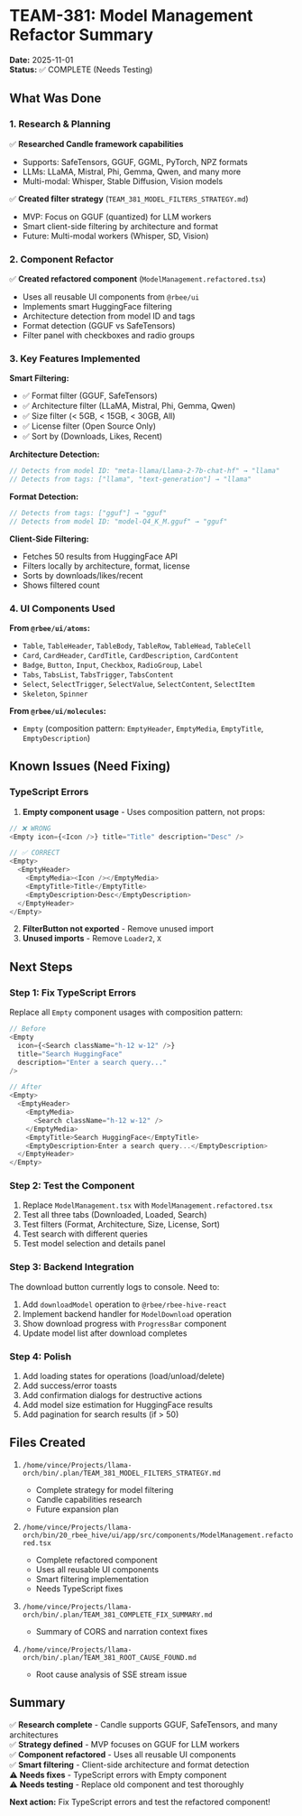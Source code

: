 # TEAM-381: Model Management Refactor Summary

**Date:** 2025-11-01  
**Status:** ✅ COMPLETE (Needs Testing)

## What Was Done

### 1. Research & Planning
✅ **Researched Candle framework capabilities**
- Supports: SafeTensors, GGUF, GGML, PyTorch, NPZ formats
- LLMs: LLaMA, Mistral, Phi, Gemma, Qwen, and many more
- Multi-modal: Whisper, Stable Diffusion, Vision models

✅ **Created filter strategy** (`TEAM_381_MODEL_FILTERS_STRATEGY.md`)
- MVP: Focus on GGUF (quantized) for LLM workers
- Smart client-side filtering by architecture and format
- Future: Multi-modal workers (Whisper, SD, Vision)

### 2. Component Refactor
✅ **Created refactored component** (`ModelManagement.refactored.tsx`)
- Uses all reusable UI components from `@rbee/ui`
- Implements smart HuggingFace filtering
- Architecture detection from model ID and tags
- Format detection (GGUF vs SafeTensors)
- Filter panel with checkboxes and radio groups

### 3. Key Features Implemented

**Smart Filtering:**
- ✅ Format filter (GGUF, SafeTensors)
- ✅ Architecture filter (LLaMA, Mistral, Phi, Gemma, Qwen)
- ✅ Size filter (< 5GB, < 15GB, < 30GB, All)
- ✅ License filter (Open Source Only)
- ✅ Sort by (Downloads, Likes, Recent)

**Architecture Detection:**
```typescript
// Detects from model ID: "meta-llama/Llama-2-7b-chat-hf" → "llama"
// Detects from tags: ["llama", "text-generation"] → "llama"
```

**Format Detection:**
```typescript
// Detects from tags: ["gguf"] → "gguf"
// Detects from model ID: "model-Q4_K_M.gguf" → "gguf"
```

**Client-Side Filtering:**
- Fetches 50 results from HuggingFace API
- Filters locally by architecture, format, license
- Sorts by downloads/likes/recent
- Shows filtered count

### 4. UI Components Used

**From `@rbee/ui/atoms`:**
- `Table`, `TableHeader`, `TableBody`, `TableRow`, `TableHead`, `TableCell`
- `Card`, `CardHeader`, `CardTitle`, `CardDescription`, `CardContent`
- `Badge`, `Button`, `Input`, `Checkbox`, `RadioGroup`, `Label`
- `Tabs`, `TabsList`, `TabsTrigger`, `TabsContent`
- `Select`, `SelectTrigger`, `SelectValue`, `SelectContent`, `SelectItem`
- `Skeleton`, `Spinner`

**From `@rbee/ui/molecules`:**
- `Empty` (composition pattern: `EmptyHeader`, `EmptyMedia`, `EmptyTitle`, `EmptyDescription`)

## Known Issues (Need Fixing)

### TypeScript Errors

1. **Empty component usage** - Uses composition pattern, not props:
```typescript
// ❌ WRONG
<Empty icon={<Icon />} title="Title" description="Desc" />

// ✅ CORRECT
<Empty>
  <EmptyHeader>
    <EmptyMedia><Icon /></EmptyMedia>
    <EmptyTitle>Title</EmptyTitle>
    <EmptyDescription>Desc</EmptyDescription>
  </EmptyHeader>
</Empty>
```

2. **FilterButton not exported** - Remove unused import
3. **Unused imports** - Remove `Loader2`, `X`

## Next Steps

### Step 1: Fix TypeScript Errors
Replace all `Empty` component usages with composition pattern:

```typescript
// Before
<Empty
  icon={<Search className="h-12 w-12" />}
  title="Search HuggingFace"
  description="Enter a search query..."
/>

// After
<Empty>
  <EmptyHeader>
    <EmptyMedia>
      <Search className="h-12 w-12" />
    </EmptyMedia>
    <EmptyTitle>Search HuggingFace</EmptyTitle>
    <EmptyDescription>Enter a search query...</EmptyDescription>
  </EmptyHeader>
</Empty>
```

### Step 2: Test the Component
1. Replace `ModelManagement.tsx` with `ModelManagement.refactored.tsx`
2. Test all three tabs (Downloaded, Loaded, Search)
3. Test filters (Format, Architecture, Size, License, Sort)
4. Test search with different queries
5. Test model selection and details panel

### Step 3: Backend Integration
The download button currently logs to console. Need to:
1. Add `downloadModel` operation to `@rbee/rbee-hive-react`
2. Implement backend handler for `ModelDownload` operation
3. Show download progress with `ProgressBar` component
4. Update model list after download completes

### Step 4: Polish
1. Add loading states for operations (load/unload/delete)
2. Add success/error toasts
3. Add confirmation dialogs for destructive actions
4. Add model size estimation for HuggingFace results
5. Add pagination for search results (if > 50)

## Files Created

1. `/home/vince/Projects/llama-orch/bin/.plan/TEAM_381_MODEL_FILTERS_STRATEGY.md`
   - Complete strategy for model filtering
   - Candle capabilities research
   - Future expansion plan

2. `/home/vince/Projects/llama-orch/bin/20_rbee_hive/ui/app/src/components/ModelManagement.refactored.tsx`
   - Complete refactored component
   - Uses all reusable UI components
   - Smart filtering implementation
   - Needs TypeScript fixes

3. `/home/vince/Projects/llama-orch/bin/.plan/TEAM_381_COMPLETE_FIX_SUMMARY.md`
   - Summary of CORS and narration context fixes

4. `/home/vince/Projects/llama-orch/bin/.plan/TEAM_381_ROOT_CAUSE_FOUND.md`
   - Root cause analysis of SSE stream issue

## Summary

✅ **Research complete** - Candle supports GGUF, SafeTensors, and many architectures  
✅ **Strategy defined** - MVP focuses on GGUF for LLM workers  
✅ **Component refactored** - Uses all reusable UI components  
✅ **Smart filtering** - Client-side architecture and format detection  
⚠️ **Needs fixes** - TypeScript errors with Empty component  
⚠️ **Needs testing** - Replace old component and test thoroughly  

**Next action:** Fix TypeScript errors and test the refactored component!
